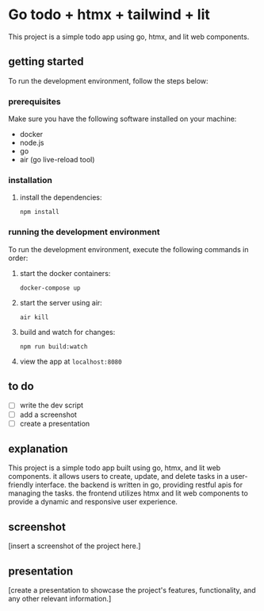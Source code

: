 # Go todo + htmx + tailwind + lit

This project is a simple todo app using go, htmx, and lit web components.

## getting started

To run the development environment, follow the steps below:

### prerequisites

Make sure you have the following software installed on your machine:

- docker
- node.js
- go
- air (go live-reload tool)

### installation

1. install the dependencies:
   ```shell
   npm install
   ```

### running the development environment

To run the development environment, execute the following commands in order:

1. start the docker containers:
   ```shell
   docker-compose up
   ```
2. start the server using air:
   ```shell
   air kill
   ```
3. build and watch for changes:
   ```shell
   npm run build:watch
   ```
4. view the app at `localhost:8080`

## to do

- [ ] write the dev script
- [ ] add a screenshot
- [ ] create a presentation

## explanation

This project is a simple todo app built using go, htmx, and lit web components. it allows users to create, update, and delete tasks in a user-friendly interface. the backend is written in go, providing restful apis for managing the tasks. the frontend utilizes htmx and lit web components to provide a dynamic and responsive user experience.

## screenshot

[insert a screenshot of the project here.]

## presentation

[create a presentation to showcase the project's features, functionality, and any other relevant information.]

